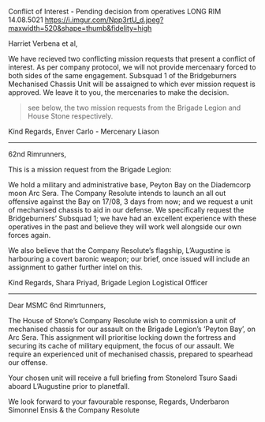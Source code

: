 Conflict of Interest - Pending decision from operatives
LONG RIM
14.08.5021
https://i.imgur.com/Npp3rtU_d.jpeg?maxwidth=520&shape=thumb&fidelity=high

Harriet Verbena et al,

We have recieved two conflicting mission requests that present a conflict of interest. As per company protocol, we will not provide mercenaary forced to both sides of the same engagement. Subsquad 1 of the Bridgeburners Mechanised Chassis Unit will be assaigned to which ever mission request is approved. We leave it to you, the mercenaries to make the decision.
> see below, the two mission requests from the Brigade Legion and House Stone respectively.

Kind Regards, Enver Carlo - Mercenary Liason

---

62nd Rimrunners,

This is a mission request from the Brigade Legion:

We hold a military and administrative base, Peyton Bay on the Diademcorp moon Arc Sera. The Company Resolute intends to launch an all out offensive against the Bay on 17/08, 3 days from now; and we request a unit of mechanised chassis to aid in our defense. We specifically request the Bridgeburners’ Subsquad 1; we have had an excellent experience with these operatives in the past and believe they will work well alongside our own forces again.

We also believe that the Company Resolute’s flagship, L’Augustine is harbouring a covert baronic weapon; our brief, once issued will include an assignment to gather further intel on this.

Kind Regards, Shara Priyad, Brigade Legion Logistical Officer

---

Dear MSMC 6nd Rimrtunners,

The House of Stone’s Company Resolute wish to commission a unit of mechanised chassis for our assault on the Brigade Legion’s ‘Peyton Bay’, on Arc Sera. This assignment will prioritise locking down the fortress and securing its cache of military equipment, the focus of our assault. We require an experienced unit of mechanised chassis, prepared to spearhead our offense.

Your chosen unit will receive a full briefing from Stonelord Tsuro Saadi aboard L’Augustine prior to planetfall.

We look forward to your favourable response,
Regards, Underbaron Simonnel Ensis & the Company Resolute
